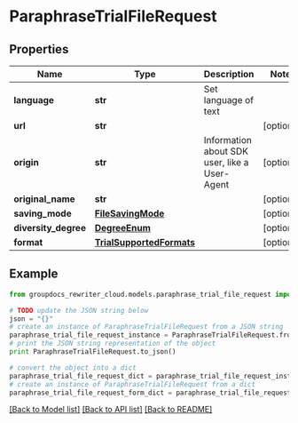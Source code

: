 # ParaphraseTrialFileRequest


## Properties
Name | Type | Description | Notes
------------ | ------------- | ------------- | -------------
**language** | **str** | Set language of text | 
**url** | **str** |  | [optional] 
**origin** | **str** | Information about SDK user, like a User-Agent | [optional] 
**original_name** | **str** |  | [optional] 
**saving_mode** | [**FileSavingMode**](FileSavingMode.md) |  | [optional] 
**diversity_degree** | [**DegreeEnum**](DegreeEnum.md) |  | [optional] 
**format** | [**TrialSupportedFormats**](TrialSupportedFormats.md) |  | [optional] 

## Example

```python
from groupdocs_rewriter_cloud.models.paraphrase_trial_file_request import ParaphraseTrialFileRequest

# TODO update the JSON string below
json = "{}"
# create an instance of ParaphraseTrialFileRequest from a JSON string
paraphrase_trial_file_request_instance = ParaphraseTrialFileRequest.from_json(json)
# print the JSON string representation of the object
print ParaphraseTrialFileRequest.to_json()

# convert the object into a dict
paraphrase_trial_file_request_dict = paraphrase_trial_file_request_instance.to_dict()
# create an instance of ParaphraseTrialFileRequest from a dict
paraphrase_trial_file_request_form_dict = paraphrase_trial_file_request.from_dict(paraphrase_trial_file_request_dict)
```
[[Back to Model list]](../README.md#documentation-for-models) [[Back to API list]](../README.md#documentation-for-api-endpoints) [[Back to README]](../README.md)


